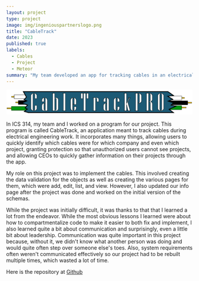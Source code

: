 ```yaml
---
layout: project
type: project
image: img/ingeniouspartnerslogo.png
title: "CableTrack"
date: 2023
published: true
labels:
  - Cables
  - Project
  - Meteor
summary: "My team developed an app for tracking cables in an electrical project."
---
```


<img src="../img/cableProLogo.png">

In ICS 314, my team and I worked on a program for our project. This program is called CableTrack, an application meant to track cables during electrical engineering work. It incorporates many things, allowing users to quickly identify which cables were for which company and even which project, granting protection so that unauthorized users cannot see projects, and allowing CEOs to quickly gather information on their projects through the app. 

My role on this project was to implement the cables. This involved creating the data validation for the objects as well as creating the various pages for them, which were add, edit, list, and view. However, I also updated our info page after the project was done and worked on the initial version of the schemas.

While the project was initially difficult, it was thanks to that that I learned a lot from the endeavor. While the most obvious lessons I learned were about how to compartmentalize code to make it easier to both fix and implement, I also learned quite a bit about communication and surprisingly, even a little bit about leadership. Communication was quite important in this project because, without it, we didn't know what another person was doing and would quite often step over someone else's toes. Also, system requirements often weren't communicated effectively so our project had to be rebuilt multiple times, which wasted a lot of time. 

Here is the repository at [Github](https://github.com/ingeniouspartners/cabletrack.pro)
